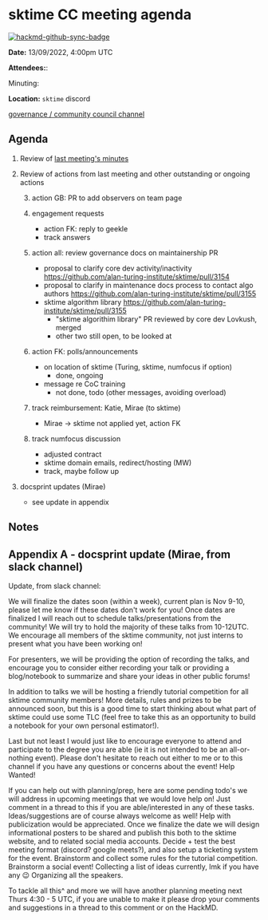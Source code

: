 # sktime CC meeting agenda

[![hackmd-github-sync-badge](https://hackmd.io/y1OcL1QMQLiZjRwVB0t0RQ/badge)](https://hackmd.io/y1OcL1QMQLiZjRwVB0t0RQ)

**Date:** 
13/09/2022, 4:00pm UTC

**Attendees:**: 

Minuting: 

**Location:** `sktime` discord

[governance / community council channel](https://discord.com/channels/723500657255907408/875425974345416734)

## Agenda

1. Review of [last meeting's minutes](https://github.com/sktime/community-org/tree/main/community_council/previous_meetings)

2. Review of actions from last meeting and other outstanding or ongoing actions

    3. action GB: PR to add observers on team page

    4. engagement requests
        * action FK: reply to geekle
        * track answers

    5. action all: review governance docs on maintainership PR
        * proposal to clarify core dev activity/inactivity https://github.com/alan-turing-institute/sktime/pull/3154
        * proposal to clarify in maintenance docs process to contact algo authors https://github.com/alan-turing-institute/sktime/pull/3155
        * sktime algorithm library https://github.com/alan-turing-institute/sktime/pull/3155
            * "sktime algorithim library" PR reviewed by core dev Lovkush, merged
            * other two still open, to be looked at

    9. action FK: polls/announcements
        * on location of sktime (Turing, sktime, numfocus if option)
            * done, ongoing
        * message re CoC training
            * not done, todo (other messages, avoiding overload)

    10. track reimbursement: Katie, Mirae (to sktime)
        * Mirae -> sktime not applied yet, action FK

    11. track numfocus discussion
        * adjusted contract
        * sktime domain emails, redirect/hosting (MW)
        * track, maybe follow up

3. docsprint updates (Mirae)
    * see update in appendix

## Notes



## Appendix A - docsprint update (Mirae, from slack channel)


Update, from slack channel:

We will finalize the dates soon (within a week), current plan is Nov 9-10, please let me know if these dates don't work for you!
Once dates are finalized I will reach out to schedule talks/presentations from the community!  We will try to hold the majority of these talks from 10-12UTC.  We encourage all members of the sktime community, not just interns to present what you have been working on!

For presenters, we will be providing the option of recording the talks, and encourage you to consider either recording your talk or providing a blog/notebook to summarize and share your ideas in other public forums!

In addition to talks we will be hosting a friendly tutorial competition for all sktime community members!  More details, rules and prizes to be announced soon, but this is a good time to start thinking about what part of sktime could use some TLC (feel free to take this as an opportunity to build a notebook for your own personal estimator!).

Last but not least I would just like to encourage everyone to attend and participate to the degree you are able (ie it is not intended to be an all-or-nothing event).  Please don't hesitate to reach out either to me or to this channel if you have any questions or concerns about the event!
Help Wanted!

If you can help out with planning/prep, here are some pending todo's we will address in upcoming meetings that we would love help on!  Just comment in a thread to this if you are able/interested in any of these tasks.  Ideas/suggestions are of course always welcome as well!
Help with publicization would be appreciated.  Once we finalize the date we will design informational posters to be shared and publish this both to the sktime website, and to related social media accounts.
Decide + test the best meeting format (discord?  google meets?), and also setup a ticketing system for the event.
Brainstorm and collect some rules for the tutorial competition. 
Brainstorm a social event!  Collecting a list of ideas currently, lmk if you have any :wink:
Organizing all the speakers.

To tackle all this^ and more we will have another planning meeting next Thurs 4:30 - 5 UTC, if you are unable to make it please drop your comments and suggestions in a thread to this comment or on the HackMD.

